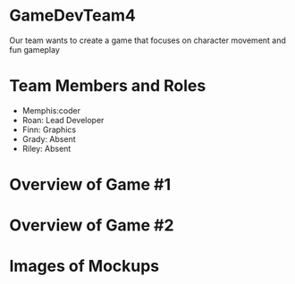 # GameDevTeam4
Our team wants to create a game that focuses on character movement and fun gameplay

# Team Members and Roles
* Memphis:coder
* Roan: Lead Developer
* Finn: Graphics
* Grady: Absent
* Riley: Absent

# Overview of Game #1

# Overview of Game #2

# Images of Mockups
